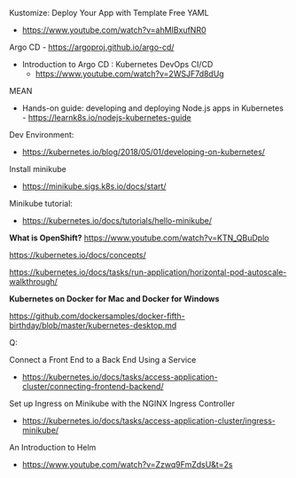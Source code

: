 Kustomize: Deploy Your App with Template Free YAML 
- https://www.youtube.com/watch?v=ahMIBxufNR0

Argo CD - https://argoproj.github.io/argo-cd/
- Introduction to Argo CD : Kubernetes DevOps CI/CD
  - https://www.youtube.com/watch?v=2WSJF7d8dUg

MEAN
 - Hands-on guide: developing and deploying Node.js apps in Kubernetes - https://learnk8s.io/nodejs-kubernetes-guide

Dev Environment:
  - https://kubernetes.io/blog/2018/05/01/developing-on-kubernetes/


Install minikube
 - https://minikube.sigs.k8s.io/docs/start/
 
Minikube tutorial: 
 - https://kubernetes.io/docs/tutorials/hello-minikube/


<b>What is OpenShift?</b> https://www.youtube.com/watch?v=KTN_QBuDplo


https://kubernetes.io/docs/concepts/

https://kubernetes.io/docs/tasks/run-application/horizontal-pod-autoscale-walkthrough/

<b>Kubernetes on Docker for Mac and Docker for Windows</b>

https://github.com/dockersamples/docker-fifth-birthday/blob/master/kubernetes-desktop.md

Q:

Connect a Front End to a Back End Using a Service
 - https://kubernetes.io/docs/tasks/access-application-cluster/connecting-frontend-backend/

Set up Ingress on Minikube with the NGINX Ingress Controller
 - https://kubernetes.io/docs/tasks/access-application-cluster/ingress-minikube/



An Introduction to Helm 
 - https://www.youtube.com/watch?v=Zzwq9FmZdsU&t=2s
